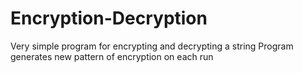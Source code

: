# Encryption-Decryption

Very simple program for encrypting and decrypting a string
Program generates new pattern of encryption on each run 
